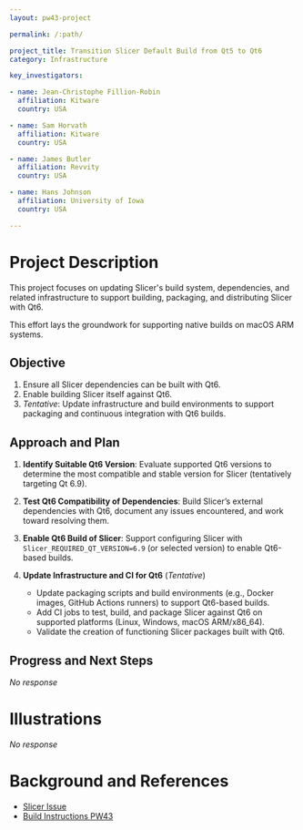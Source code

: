 ```yaml
---
layout: pw43-project

permalink: /:path/

project_title: Transition Slicer Default Build from Qt5 to Qt6
category: Infrastructure

key_investigators:

- name: Jean-Christophe Fillion-Robin
  affiliation: Kitware
  country: USA

- name: Sam Horvath
  affiliation: Kitware
  country: USA

- name: James Butler
  affiliation: Revvity
  country: USA

- name: Hans Johnson
  affiliation: University of Iowa
  country: USA

---
```


# Project Description

<!-- Add a short paragraph describing the project. -->


This project focuses on updating Slicer's build system, dependencies, and related infrastructure to support building, packaging, and distributing Slicer with Qt6.

This effort lays the groundwork for supporting native builds on macOS ARM systems.



## Objective

<!-- Describe here WHAT you would like to achieve (what you will have as end result). -->


1. Ensure all Slicer dependencies can be built with Qt6.
2. Enable building Slicer itself against Qt6.
3. _Tentative_: Update infrastructure and build environments to support packaging and continuous integration with Qt6 builds.




## Approach and Plan

<!-- Describe here HOW you would like to achieve the objectives stated above. -->


1. **Identify Suitable Qt6 Version**: Evaluate supported Qt6 versions to determine the most compatible and stable version for Slicer (tentatively targeting Qt 6.9).

2. **Test Qt6 Compatibility of Dependencies**: Build Slicer’s external dependencies with Qt6, document any issues encountered, and work toward resolving them.

3. **Enable Qt6 Build of Slicer**: Support configuring Slicer with `Slicer_REQUIRED_QT_VERSION=6.9` (or selected version) to enable Qt6-based builds.

4. **Update Infrastructure and CI for Qt6** (_Tentative_)
   - Update packaging scripts and build environments (e.g., Docker images, GitHub Actions runners) to support Qt6-based builds.
   - Add CI jobs to test, build, and package Slicer against Qt6 on supported platforms (Linux, Windows, macOS ARM/x86_64).
   - Validate the creation of functioning Slicer packages built with Qt6.




## Progress and Next Steps

<!-- Update this section as you make progress, describing of what you have ACTUALLY DONE.
     If there are specific steps that you could not complete then you can describe them here, too. -->


_No response_



# Illustrations

<!-- Add pictures and links to videos that demonstrate what has been accomplished. -->


_No response_



# Background and References

<!-- If you developed any software, include link to the source code repository.
     If possible, also add links to sample data, and to any relevant publications. -->


* [Slicer Issue](https://github.com/Slicer/Slicer/issues/6388)
* [Build Instructions PW43](https://projectweek.na-mic.org/PW43_2025_Montreal/Projects/SlicerBuildInstructionUpdates/)

